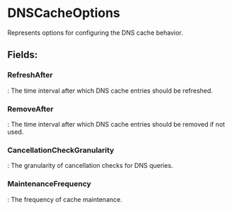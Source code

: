 # DNSCacheOptions

Represents options for configuring the DNS cache behavior. 

## **Fields**:
### **RefreshAfter**
: The time interval after which DNS cache entries should be refreshed. 
### **RemoveAfter**
: The time interval after which DNS cache entries should be removed if not used. 
### **CancellationCheckGranularity**
: The granularity of cancellation checks for DNS queries. 
### **MaintenanceFrequency**
: The frequency of cache maintenance. 